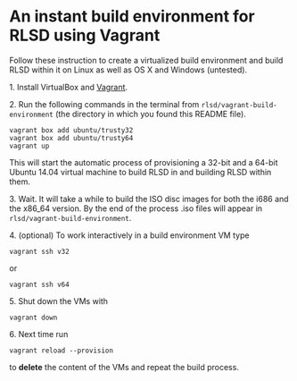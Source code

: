 # An instant build environment for RLSD using Vagrant

Follow these instruction to create a virtualized build environment and build RLSD within it on Linux as well as OS X and Windows (untested).

1\. Install VirtualBox and [Vagrant](https://www.vagrantup.com/downloads.html).

2\. Run the following commands in the terminal from `rlsd/vagrant-build-environment` (the directory in which you found this README file).

```
vagrant box add ubuntu/trusty32
vagrant box add ubuntu/trusty64
vagrant up
```

This will start the automatic process of provisioning a 32-bit and a 64-bit Ubuntu 14.04 virtual machine to build RLSD in and building RLSD within them.

3\. Wait. It will take a while to build the ISO disc images for both the i686 and the x86_64 version. By the end of the process .iso files will appear in `rlsd/vagrant-build-environment`.

4\. (optional) To work interactively in a build environment VM type

```
vagrant ssh v32
```

or

```
vagrant ssh v64
```

5\. Shut down the VMs with

```
vagrant down
```

6\. Next time run

```vagrant reload --provision```

to **delete** the content of the VMs and repeat the build process.
